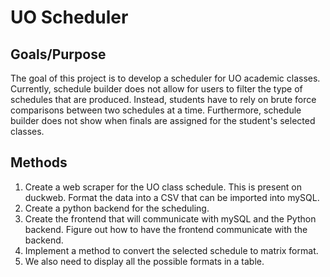 # UO Scheduler

## Goals/Purpose
The goal of this project is to develop a scheduler for UO academic classes. Currently, schedule builder does not allow for users to filter the type of schedules that are produced. Instead, students have to rely on brute force comparisons between two schedules at a time. Furthermore, schedule builder does not show when finals are assigned for the student's selected classes. 

## Methods
1. Create a web scraper for the UO class schedule. This is present on duckweb. Format the data into a CSV that can be imported into mySQL. 
2. Create a python backend for the scheduling.
3. Create the frontend that will communicate with mySQL and the Python backend. Figure out how to have the frontend communicate with the backend. 
4. Implement a method to convert the selected schedule to matrix format.
5. We also need to display all the possible formats in a table.
